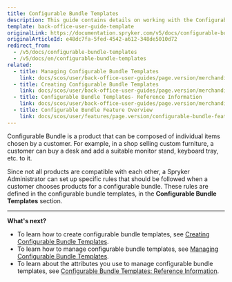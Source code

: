 ```yaml
---
title: Configurable Bundle Templates
description: This guide contains details on working with the Configurable Bundle Templates in the Back Office.
template: back-office-user-guide-template
originalLink: https://documentation.spryker.com/v5/docs/configurable-bundle-templates
originalArticleId: e48dc7fa-5fed-4542-a612-348de5010d72
redirect_from:
  - /v5/docs/configurable-bundle-templates
  - /v5/docs/en/configurable-bundle-templates
related:
  - title: Managing Configurable Bundle Templates
    link: docs/scos/user/back-office-user-guides/page.version/merchandising/configurable-bundle-templates/managing-configurable-bundle-templates.html
  - title: Creating Configurable Bundle Templates
    link: docs/scos/user/back-office-user-guides/page.version/merchandising/configurable-bundle-templates/creating-configurable-bundle-templates.html
  - title: Configurable Bundle Templates- Reference Information
    link: docs/scos/user/back-office-user-guides/page.version/merchandising/configurable-bundle-templates/references/configurable-bundle-templates-reference-information.html
  - title: Configurable Bundle Feature Overview
    link: docs/scos/user/features/page.version/configurable-bundle-feature-overview.html
---
```


Configurable Bundle is a product that can be composed of individual items chosen by a customer. For example, in a shop selling custom furniture, a customer can buy a desk and add a suitable monitor stand, keyboard tray, etc. to it.

Since not all products are compatible with each other, a Spryker Administrator can set up specific rules that should be followed when a customer chooses products for a configurable bundle. These rules are defined in the configurable bundle templates, in the **Configurable Bundle Templates** section.
***

**What's next?**

* To learn how to create configurable bundle templates, see [Creating Configurable Bundle Templates](/docs/scos/user/back-office-user-guides/{{page.version}}/merchandising/configurable-bundle-templates/creating-configurable-bundle-templates.html).
* To learn how to manage configurable bundle templates, see [Managing Configurable Bundle Templates](/docs/scos/user/back-office-user-guides/{{page.version}}/merchandising/configurable-bundle-templates/managing-configurable-bundle-templates.html).
* To learn about the attributes you use to manage configurable bundle templates, see [Configurable Bundle Templates: Reference Information](/docs/scos/user/back-office-user-guides/{{page.version}}/merchandising/configurable-bundle-templates/references/configurable-bundle-templates-reference-information.html).
